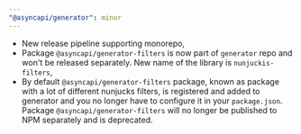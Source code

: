 ```yaml
---
"@asyncapi/generator": minor
---
```


- New release pipeline supporting monorepo,
- Package `@asyncapi/generator-filters` is now part of `generator` repo and won't be released separately. New name of the library is `nunjuckis-filters`,
- By default `@asyncapi/generator-filters` package, known as package with a lot of different nunjucks filters, is registered and added to generator and you no longer have to configure it in your `package.json`. Package `@asyncapi/generator-filters` will no longer be published to NPM separately and is deprecated.
